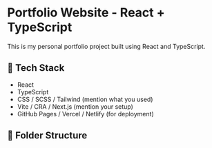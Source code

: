 # Portfolio Website - React + TypeScript

This is my personal portfolio project built using React and TypeScript.

## 🚀 Tech Stack

- React
- TypeScript
- CSS / SCSS / Tailwind (mention what you used)
- Vite / CRA / Next.js (mention your setup)
- GitHub Pages / Vercel / Netlify (for deployment)

## 📁 Folder Structure

